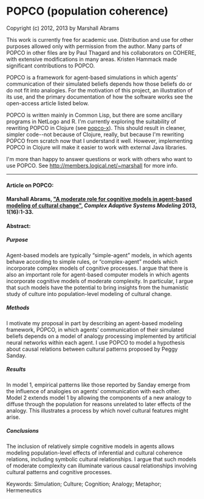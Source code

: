 POPCO (population coherence)
=======

Copyright (c) 2012, 2013 by Marshall Abrams

This work is currently free for academic use.  Distribution and use for other
purposes allowed only with permission from the author.
Many parts of POPCO in other files are by Paul Thagard and his
collaborators on COHERE, with extensive modifications in many areas.
Kristen Hammack made significant contributions to POPCO.

POPCO is a framework for agent-based simulations in which agents’
communication of their simulated beliefs depends how those beliefs do or
do not fit into analogies.  For the motivation of this project, an
illustration of its use, and the primary documentation of how the
software works see the open-access article listed below.

POPCO is written mainly in Common Lisp, but there are some ancillary
programs in NetLogo and R.  I'm currently exploring the suitability of
rewriting POPCO in Clojure (see [popco-x](https://github.com/mars0i/popco-x)).  This should result in
cleaner, simpler code--not because of Clojure, really, but because I'm
rewriting POPCO from scratch now that I understand it well.  However,
implementing POPCO in Clojure will make it easier to work with external
Java libraries.

I'm more than happy to answer questions or work with others who want
to use POPCO. See http://members.logical.net/~marshall for more info.

-------

#### Article on POPCO:

#### Marshall Abrams, ["A moderate role for cognitive models in agent-based modeling of cultural change"](http://www.casmodeling.com/content/1/1/16), *Complex Adaptive Systems Modeling* 2013, 1(16):1-33.

#### Abstract:

##### Purpose

Agent-based models are typically “simple-agent” models, in which agents
behave according to simple rules, or “complex-agent” models which
incorporate complex models of cognitive processes. I argue that there is
also an important role for agent-based computer models in which agents
incorporate cognitive models of moderate complexity. In particular, I
argue that such models have the potential to bring insights from the
humanistic study of culture into population-level modeling of cultural
change.

##### Methods

I motivate my proposal in part by describing an agent-based modeling
framework, POPCO, in which agents’ communication of their simulated
beliefs depends on a model of analogy processing implemented by
artificial neural networks within each agent. I use POPCO to model a
hypothesis about causal relations between cultural patterns proposed by
Peggy Sanday.

##### Results

In model 1, empirical patterns like those reported by Sanday emerge from
the influence of analogies on agents’ communication with each other.
Model 2 extends model 1 by allowing the components of a new analogy to
diffuse through the population for reasons unrelated to later effects of
the analogy. This illustrates a process by which novel cultural features
might arise.

##### Conclusions

The inclusion of relatively simple cognitive models in agents allows
modeling population-level effects of inferential and cultural coherence
relations, including symbolic cultural relationships. I argue that such
models of moderate complexity can illuminate various causal
relationships involving cultural patterns and cognitive processes.

Keywords: Simulation; Culture; Cognition; Analogy; Metaphor;
Hermeneutics
